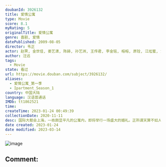```yaml
---
doubanId: 3926132
title: 爱情公寓
type: Movie
score: 8.1
myRating: 5
originalTitle: 爱情公寓
genre: 喜剧, 爱情
datePublished: 2009-08-05
director: 韦正
actor: 赵霁, 金世佳, 娄艺潇, 陈赫, 孙艺洲, 王传君, 李金铭, 榕榕, 原铨, 江炫蜜, 黄依依, 马彬茵, 肖淑丽, 高安义, 朱莲华, 邓雯, 黄墨寒, 吴建中, 司雯, 柯云, 王缪, 杜俊, 石子良, 张佳莹, 程泓, 王文娜, 刘思巍, 李佳航, 李志良, 顾隽瑶, 单纯, 袁俊杰, 袁愿, 沈玥, 李姝, 李帅, 杨志英, 胡朝政, 张文印, 谢晖
author: 汪远
tags:
  - Movie
state: 看过
url: https://movie.douban.com/subject/3926132/
aliases:
  - 爱情公寓_第一季
  - Ipartment_Season_1
country: 中国大陆
language: 汉语普通话
IMDb: tt1862521
time: 
createTime: 2023-01-24 00:49:39
collectionDate: 2020-11-11
desc: 国际大都会上海，一栋颇显平凡的公寓内，即将举行一场盛大的婚礼。正所谓天算不如人算，虽然此前经过周密准备，但是几名爱恨纠葛的孽侣乱入，以及各种意想不到的状况，令婚礼朝着难以预见的方向发展。在此之后，公寓...
date created: 2023-01-24
date modified: 2023-03-14
---
```


![image](p2325129230.jpg)

Comment:
---
